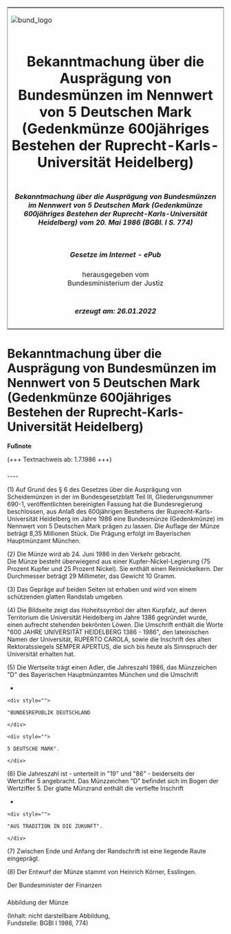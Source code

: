 <span id="DECKBLATT.html"></span>

<table border="0" frame="border" width="100%">

<tr valign="top">

<td align="left">

![bund\_logo](BfJ_2021_Web_de_de.gif)

</td>

<td align="right">

 

</td>

</tr>

<tr align="center" valign="middle">

<td colspan="2">

# Bekanntmachung über die Ausprägung von Bundesmünzen im Nennwert von 5 Deutschen Mark (Gedenkmünze 600jähriges Bestehen der Ruprecht-Karls-Universität Heidelberg)

</td>

</tr>

<tr align="center" valign="middle">

<td colspan="2">

##### Bekanntmachung über die Ausprägung von Bundesmünzen im Nennwert von 5 Deutschen Mark (Gedenkmünze 600jähriges Bestehen der Ruprecht-Karls-Universität Heidelberg) vom 20. Mai 1986 (BGBl. I S. 774)

</td>

</tr>

<tr align="center" valign="middle">

<td colspan="2">

  
  

##### Gesetze im Internet - ePub  
  
herausgegeben vom  
Bundesministerium der Justiz

</td>

</tr>

<tr align="center" valign="bottom">

<td colspan="2">

  
  

##### erzeugt am: 26.01.2022

</td>

</tr>

</table>

<span id="BJNR007740986.html"></span>

# Bekanntmachung über die Ausprägung von Bundesmünzen im Nennwert von 5 Deutschen Mark (Gedenkmünze 600jähriges Bestehen der Ruprecht-Karls-Universität Heidelberg)

<div>

  
**Fußnote**

<div class="jnhtml">

<div>

<div class="jurAbsatz">

(+++ Textnachweis ab: 1.7.1986 +++)

</div>

</div>

</div>

</div>

<span id="BJNR007740986BJNE000100308.html"></span>

###   
\----

<div>

<div class="jnhtml">

<div>

<div class="jurAbsatz">

(1) Auf Grund des § 6 des Gesetzes über die Ausprägung von Scheidemünzen
in der im Bundesgesetzblatt Teil III, Gliederungsnummer 690-1,
veröffentlichten bereinigten Fassung hat die Bundesregierung
beschlossen, aus Anlaß des 600jährigen Bestehens der
Ruprecht-Karls-Universität Heidelberg im Jahre 1986 eine Bundesmünze
(Gedenkmünze) im Nennwert von 5 Deutschen Mark prägen zu lassen. Die
Auflage der Münze beträgt 8,35 Millionen Stück. Die Prägung erfolgt im
Bayerischen Hauptmünzamt München.

</div>

<div class="jurAbsatz">

(2) Die Münze wird ab 24. Juni 1986 in den Verkehr gebracht.  
Die Münze besteht überwiegend aus einer Kupfer-Nickel-Legierung (75
Prozent Kupfer und 25 Prozent Nickel). Sie enthält einen Reinnickelkern.
Der Durchmesser beträgt 29 Millimeter, das Gewicht 10 Gramm.

</div>

<div class="jurAbsatz">

(3) Das Gepräge auf beiden Seiten ist erhaben und wird von einem
schützenden glatten Randstab umgeben.

</div>

<div class="jurAbsatz">

(4) Die Bildseite zeigt das Hoheitssymbol der alten Kurpfalz, auf deren
Territorium die Universität Heidelberg im Jahre 1386 gegründet wurde,
einen aufrecht stehenden bekrönten Löwen. Die Umschrift enthält die
Worte "600 JAHRE UNIVERSITÄT HEIDELBERG 1386 - 1986", den lateinischen
Namen der Universität, RUPERTO CAROLA, sowie die Inschrift des alten
Rektoratssiegels SEMPER APERTUS, die sich bis heute als Sinnspruch der
Universität erhalten hat.

</div>

<div class="jurAbsatz">

(5) Die Wertseite trägt einen Adler, die Jahreszahl 1986, das
Münzzeichen "D" des Bayerischen Hauptmünzamtes München und die
Umschrift

  - 
    
    <div style="">
    
    "BUNDESREPUBLIK DEUTSCHLAND
    
    </div>
    
    <div style="">
    
    5 DEUTSCHE MARK".
    
    </div>

</div>

<div class="jurAbsatz">

(6) Die Jahreszahl ist - unterteilt in "19" und "86" - beiderseits der
Wertziffer 5 angebracht. Das Münzzeichen "D" befindet sich im Bogen der
Wertziffer 5. Der glatte Münzrand enthält die vertiefte Inschrift

  - 
    
    <div style="">
    
    "AUS TRADITION IN DIE ZUKUNFT".
    
    </div>

</div>

<div class="jurAbsatz">

(7) Zwischen Ende und Anfang der Randschrift ist eine liegende Raute
eingeprägt.

</div>

<div class="jurAbsatz">

(8) Der Entwurf der Münze stammt von Heinrich Körner, Esslingen.  
  
<span class="SP">Der Bundesminister der Finanzen</span>

</div>

</div>

</div>

</div>

<span id="BJNR007740986BJNE000200308.html"></span>

###   
Abbildung der Münze

<div>

<div class="jnhtml">

<div>

<div class="jurAbsatz">

<div class="kommentar_Fundstelle">

(Inhalt: nicht darstellbare Abbildung,  
Fundstelle: BGBl I 1986, 774)

</div>

</div>

</div>

</div>

</div>
